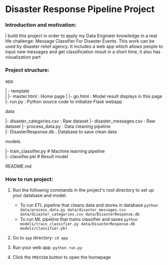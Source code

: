 # Disaster Response Pipeline Project

### Introduction and motivation:
I build this project in order to apply my Data Engineer knowledge in a real life challenge: Message Classifier For Disaster Events. This work can be used by disaster relief agency. It includes a web app which allows people to input new messages and get classification result in a short time, it also has visualization part

### Project structure:
app    

| - template    
| |- master.html : Home page
| |- go.html : Model result displays in this page
|- run.py : Python source code to initialize Flask webapp 


data    

|- disaster_categories.csv : Raw dataset
|- disaster_messages.csv : Raw dataset
|- process_data.py : Data cleaning pipeline    
|- DisasterResponse.db : Database to save clean data     


models   

|- train_classifier.py # Machine learning pipeline     
|- classifier.pkl # Result model     


README.md    

### How to run project:
1. Run the following commands in the project's root directory to set up your database and model.

    - To run ETL pipeline that cleans data and stores in database
        `python data/process_data.py data/disaster_messages.csv data/disaster_categories.csv data/DisasterResponse.db`
    - To run ML pipeline that trains classifier and saves
        `python models/train_classifier.py data/DisasterResponse.db models/classifier.pkl`

2. Go to `app` directory: `cd app`

3. Run your web app: `python run.py`

4. Click the `PREVIEW` button to open the homepage
